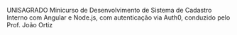 UNISAGRADO
Minicurso de Desenvolvimento de Sistema de Cadastro Interno com Angular e Node.js, com autenticação via Auth0, conduzido pelo Prof. João Ortiz
